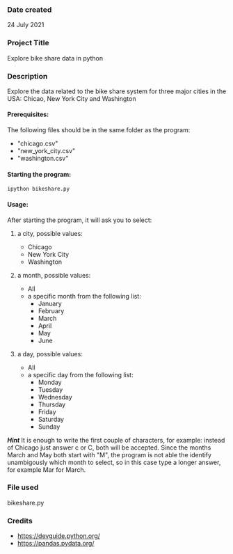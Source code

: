 ### Date created
24 July 2021

### Project Title
Explore bike share data in python

### Description
Explore the data related to the bike share system for three major cities in the USA:
Chicao, New York City and Washington

#### Prerequisites:
The following files should be in the same folder as the program:
- "chicago.csv"
- "new_york_city.csv"
- "washington.csv"

#### Starting the program:
`ipython bikeshare.py`

#### Usage:
After starting the program, it will ask you to select:
1. a city, possible values: 
   - Chicago
   - New York City
   - Washington
   
2. a month, possible values:
   - All
   - a specific month from the following list: 
     - January
     - February
     - March
     - April
     - May
     - June
     
3. a day, possible values:
   - All
   - a specific day from the following list:
     - Monday
     - Tuesday
     - Wednesday
     - Thursday
     - Friday
     - Saturday
     - Sunday
     
***Hint***
It is enough to write the first couple of characters, for example:
instead of Chicago just answer c or C, both will be accepted.
Since the months March and May both start with "M", the program
is not able the identify unambigously which month to select, so
in this case type a longer answer, for example Mar for March.

### File used
bikeshare.py

### Credits
- https://devguide.python.org/
- https://pandas.pydata.org/


